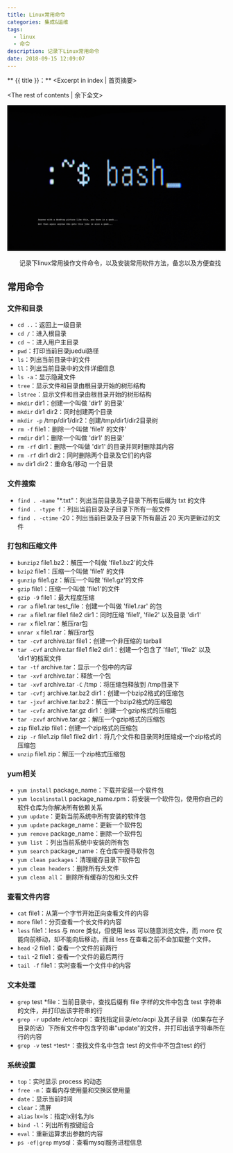 ```yaml
---
title: Linux常用命令
categories: 集成&运维
tags:
  - linux
  - 命令
description: 记录下Linux常用命令
date: 2018-09-15 12:09:07
---
```


** {{ title }}：** <Excerpt in index | 首页摘要>

<!-- more -->
<The rest of contents | 余下全文>

![linux](linux-commands/linux.jpg)

　　记录下linux常用操作文件命令，以及安装常用软件方法，备忘以及方便查找

## 常用命令

### 文件和目录

- `cd ..`：返回上一级目录
- `cd /`：进入根目录
- `cd ~`：进入用户主目录
- `pwd`：打印当前目录juedui路径
- `ls`：列出当前目录中的文件
- `ll`：列出当前目录中的文件详细信息
- `ls -a`：显示隐藏文件 
- `tree`：显示文件和目录由根目录开始的树形结构
- `lstree`：显示文件和目录由根目录开始的树形结构
- `mkdir` dir1：创建一个叫做 'dir1' 的目录'
- `mkdir` dir1 dir2：同时创建两个目录 
- `mkdir -p` /tmp/dir1/dir2：创建/tmp/dir1/dir2目录树
- `rm -f` file1：删除一个叫做 'file1' 的文件'
- `rmdir` dir1：删除一个叫做 'dir1' 的目录'
- `rm -rf` dir1：删除一个叫做 'dir1' 的目录并同时删除其内容
- `rm -rf` dir1 dir2：同时删除两个目录及它们的内容
- `mv` dir1 dir2：重命名/移动 一个目录

### 文件搜索

- `find . -name` "*.txt"：列出当前目录及子目录下所有后缀为 txt 的文件
- `find . -type f`：列出当前目录及子目录下所有一般文件
- `find . -ctime` -20：列出当前目录及子目录下所有最近 20 天内更新过的文件

### 打包和压缩文件

- `bunzip2` file1.bz2：解压一个叫做 'file1.bz2'的文件 
- `bzip2` file1：压缩一个叫做 'file1' 的文件 
- `gunzip` file1.gz：解压一个叫做 'file1.gz'的文件
- `gzip` file1：压缩一个叫做 'file1'的文件 
- `gzip -9` file1：最大程度压缩  
- `rar a` file1.rar test_file：创建一个叫做 'file1.rar' 的包  
- `rar a` file1.rar file1 file2 dir1：同时压缩 'file1', 'file2' 以及目录 'dir1'  
- `rar x` file1.rar：解压rar包  
- `unrar x` file1.rar：解压rar包  
- `tar -cvf` archive.tar file1：创建一个非压缩的 tarball  
- `tar -cvf` archive.tar file1 file2 dir1：创建一个包含了 'file1', 'file2' 以及 'dir1'的档案文件  
- `tar -tf` archive.tar：显示一个包中的内容 
- `tar -xvf` archive.tar：释放一个包  
- `tar -xvf` archive.tar `-C` /tmp：将压缩包释放到 /tmp目录下  
- `tar -cvfj` archive.tar.bz2 dir1：创建一个bzip2格式的压缩包  
- `tar -jxvf` archive.tar.bz2：解压一个bzip2格式的压缩包  
- `tar -cvfz` archive.tar.gz dir1：创建一个gzip格式的压缩包  
- `tar -zxvf` archive.tar.gz：解压一个gzip格式的压缩包  
- `zip` file1.zip file1：创建一个zip格式的压缩包 
- `zip -r` file1.zip file1 file2 dir1：将几个文件和目录同时压缩成一个zip格式的压缩包  
- `unzip` file1.zip：解压一个zip格式压缩包 

### yum相关

- `yum install` package_name：下载并安装一个软件包  
- `yum localinstall` package_name.rpm：将安装一个软件包，使用你自己的软件仓库为你解决所有依赖关系
- `yum update`：更新当前系统中所有安装的软件包  
- `yum update` package_name：更新一个软件包
- `yum remove` package_name：删除一个软件包  
- `yum list` ：列出当前系统中安装的所有包  
- `yum search` package_name：在仓库中搜寻软件包  
- `yum clean packages`：清理缓存目录下软件包  
- `yum clean headers`：删除所有头文件  
- `yum clean all`： 删除所有缓存的包和头文件 

### 查看文件内容

- `cat` file1：从第一个字节开始正向查看文件的内容
- `more` file1：分页查看一个长文件的内容
- `less` file1：less 与 more 类似，但使用 less 可以随意浏览文件，而 more 仅能向前移动，却不能向后移动，而且 less 在查看之前不会加载整个文件。
- `head` -2 file1：查看一个文件的前两行
- `tail` -2 file1：查看一个文件的最后两行
- `tail -f` file1：实时查看一个文件中的内容

### 文本处理

- `grep` test *file：当前目录中，查找后缀有 file 字样的文件中包含 test 字符串的文件，并打印出该字符串的行
- `grep -r` update /etc/acpi：查找指定目录/etc/acpi 及其子目录（如果存在子目录的话）下所有文件中包含字符串"update"的文件，并打印出该字符串所在行的内容
- `grep -v` test `*`test`*`：查找文件名中包含 test 的文件中不包含test 的行

### 系统设置

- `top`：实时显示 process 的动态
- `free -m`：查看内存使用量和交换区使用量
- `date`：显示当前时间
- `clear`：清屏
- `alias` lx=ls：指定lx别名为ls
- `bind -l`：列出所有按键组合
- `eval`：重新运算求出参数的内容
- `ps -ef|grep` mysql：查看mysql服务进程信息